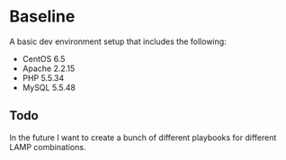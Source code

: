 # Baseline

A basic dev environment setup that includes the following:

- CentOS 6.5
- Apache 2.2.15
- PHP 5.5.34
- MySQL 5.5.48

## Todo

In the future I want to create a bunch of different playbooks for different LAMP combinations.